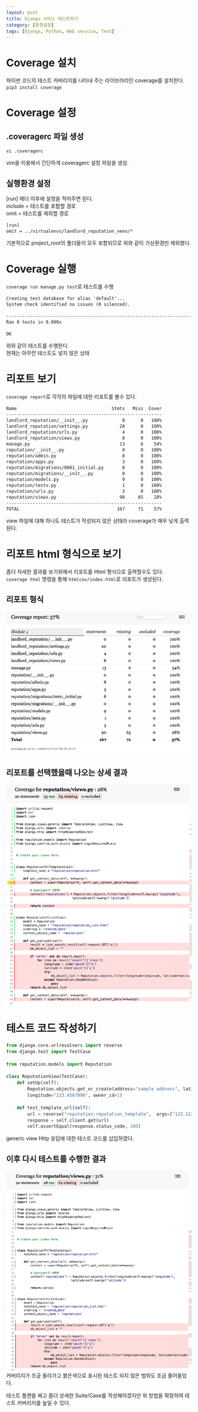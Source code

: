 ```yaml
---
layout: post
title: Django 서비스 테스트하기
category: [환경설정]
tags: [Django, Python, Web service, Test]
---
```


# Coverage 설치
파이썬 코드의 테스트 커버리지를 나타내 주는 라이브러리인 coverage를 설치한다.
`pip3 install coverage`
<!--more-->
# Coverage 설정
## .coveragerc 파일 생성
``` shell
vi .coveragerc
```
vim을 이용해서 간단하게 coveragerc 설정 파일을 생성.

## 실행환경 설정
[run] 헤더 이후에 설정을 적어주면 된다.  
include = 테스트를 포함할 경로  
omit = 테스트를 제외할 경로  

```
[run]
omit = ../virtualenvs/landlord_reputation_venv/*
```
기본적으로 project_root의 폴더들이 모두 포함되므로 위와 같이 가상환경만 제외했다.  

# Coverage 실행
`coverage run manage.py test`로 테스트를 수행
```
Creating test database for alias 'default'...
System check identified no issues (0 silenced).

----------------------------------------------------------------------
Ran 0 tests in 0.000s

OK
```
위와 같이 테스트를 수행한다.  
현재는 아무런 테스트도 넣지 않은 상태  


# 리포트 보기
`coverage report`로 각각의 파일에 대한 리포트를 볼수 있다.
```
Name                                    Stmts   Miss  Cover
-----------------------------------------------------------
landlord_reputation/__init__.py             0      0   100%
landlord_reputation/settings.py            20      0   100%
landlord_reputation/urls.py                 4      0   100%
landlord_reputation/views.py                8      0   100%
manage.py                                  13      6    54%
reputation/__init__.py                      0      0   100%
reputation/admin.py                         8      0   100%
reputation/apps.py                          3      0   100%
reputation/migrations/0001_initial.py       8      0   100%
reputation/migrations/__init__.py           0      0   100%
reputation/models.py                        9      0   100%
reputation/tests.py                         1      0   100%
reputation/urls.py                          3      0   100%
reputation/views.py                        90     65    28%
-----------------------------------------------------------
TOTAL                                     167     71    57%
```

view 파일에 대해 하나도 테스트가 작성되지 않은 상태라 coverage가 매우 낮게 출력된다.

# 리포트 html 형식으로 보기
좀더 자세한 결과를 보기위해서 리포트를 Html 형식으로 출력할수도 있다.  
`coverage html` 명령을 통해 `htmlcov/index.html`로 리포트가 생성된다.

## 리포트 형식
![커버리지 리스트](/post_assets/2017-06-20/coverage_list.png)

## 리포트를 선택했을때 나오는 상세 결과
![커버리지 디테일](/post_assets/2017-06-20/coverage_detail.png)

# 테스트 코드 작성하기
``` python
from django.core.urlresolvers import reverse
from django.test import TestCase

from reputation.models import Reputation

class ReputationView(TestCase):
    def setUp(self):
        Reputation.objects.get_or_create(address="sample address", latitude="23.456789",
        longitude="123.4567890", owner_id=1)

    def test_template_url(self):
        url = reverse("reputation:reputation_template",  args=["123.1234567", "23.456789"])
        response = self.client.get(url)
        self.assertEqual(response.status_code, 200)
```
generic view Http 응답에 대한 테스트 코드를 삽입하였다.

## 이후 다시 테스트를 수행한 결과
![커버리지 디테일](/post_assets/2017-06-20/coverage_detail2.png)
커버리지가 조금 올라가고 붉은색으로 표시된 테스트 되지 않은 범위도 조금 줄어들었다.  

테스트 플랜을 짜고 좀더 상세한 Suite/Case를 작성해야겠지만 위 방법을 확장하여 테스트 커버리지를 높일 수 있다.


